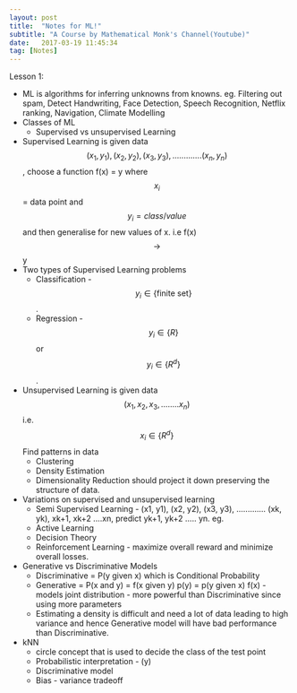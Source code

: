 ```yaml
---
layout: post
title:  "Notes for ML!"
subtitle: "A Course by Mathematical Monk's Channel(Youtube)"
date:   2017-03-19 11:45:34
tag: [Notes]
---
```


Lesson 1:

- ML is algorithms for inferring unknowns from knowns. eg. Filtering out spam, Detect Handwriting, Face Detection, Speech Recognition, Netflix ranking, Navigation, Climate Modelling
- Classes of ML 
	- Supervised vs unsupervised Learning 
- Supervised Learning is given data $$(x_1, y_1), (x_2, y_2), (x_3, y_3), .............  (x_n, y_n)$$, choose a function f(x) = y where $$x_i$$ = data point and $$y_i = class/value $$ and then generalise for new values of x. i.e f(x) $$\to$$ y
- Two types of Supervised Learning problems 
	- Classification - $$y_i \in \{\text{finite set}\} $$. 
	- Regression -  $$y_i \in \{R\} $$ or $$y_i \in \{R^d\} $$.
- Unsupervised Learning is given data $$(x_1, x_2, x_3,........x_n)$$ i.e. $$x_i \in \{R^d\} $$
 Find patterns in data
	- Clustering
	- Density Estimation
	- Dimensionality Reduction should project it down preserving the structure of data.
- Variations on supervised and unsupervised learning 
	- Semi Supervised Learning - (x1, y1), (x2, y2), (x3, y3), .............  (xk, yk), xk+1, xk+2 ....xn,
	predict yk+1, yk+2 ..... yn. eg. 
	- Active Learning 
	- Decision Theory
	- Reinforcement Learning - maximize overall reward and minimize overall losses.
- Generative vs Discriminative Models 
	- Discriminative = P(y given x) which is Conditional Probability
	- Generative = P(x and y) = f(x given y) p(y) = p(y given x) f(x) - models joint distribution - more powerful than Discriminative since using more parameters
	- Estimating a density is difficult and need a lot of data leading to high variance and hence Generative model will have bad performance than Discriminative.
- kNN 
	- circle concept that is used to decide the class of the test point
	- Probabilistic interpretation - (y) 
	- Discriminative model
	- Bias - variance tradeoff  